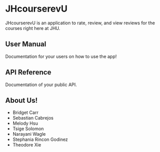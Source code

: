 # JHcourserevU

JHcourserevU is an application to rate, review, and view reviews for the courses right here at JHU.

## User Manual

Documentation for your users on how to use the app! 

## API Reference

Documentation of your public API.

## About Us!

- Bridget Carr
- Sebastian Cabrejos
- Melody Hsu
- Tsige Solomon
- Narayani Wagle
- Stephania Rincon Godinez
- Theodore Xie